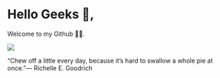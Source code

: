 # Hello Geeks :wave:,

Welcome to my Github :man_technologist:.

![](https://komarev.com/ghpvc/?username=antony-a-n)

“Chew off a little every day, because it’s hard to swallow a whole pie at once.”― Richelle E. Goodrich


